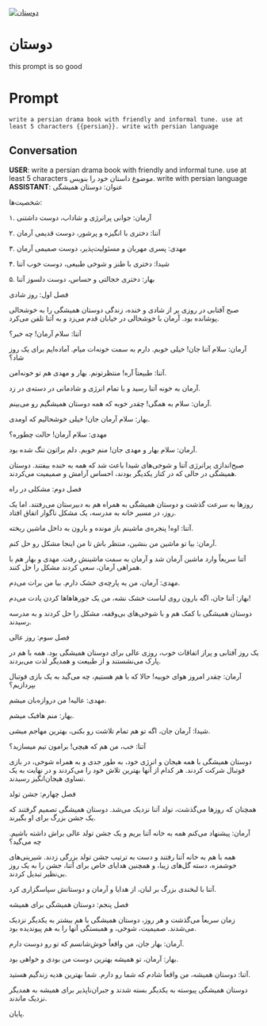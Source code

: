 
[![دوستان](https://flow-prompt-covers.s3.us-west-1.amazonaws.com/icon/Abstract/i4.png)]()
# دوستان 
this prompt is so good

# Prompt

```
write a persian drama book with friendly and informal tune. use at least 5 characters {{persian}}. write with persian language
```

## Conversation

**USER**: write a persian drama book with friendly and informal tune. use at least 5 characters موضوع  داستان خود را بنویس. write with persian language
**ASSISTANT**: عنوان: دوستان همیشگی



شخصیت‌ها:

۱. آرمان: جوانی پرانرژی و شاداب، دوست داشتنی

۲. آتنا: دختری با انگیزه و پرشور، دوست قدیمی آرمان

۳. مهدی: پسری مهربان و مسئولیت‌پذیر، دوست صمیمی آرمان

۴. شیدا: دختری با طنز و شوخی طبیعی، دوست خوب آتنا

۵. بهار: دختری خجالتی و حساس، دوست دلسوز آتنا



فصل اول: روز شادی



صبح آفتابی در روزی پر از شادی و خنده، زندگی دوستان همیشگی را به خوشحالی پوشانده بود. آرمان با خوشحالی در خیابان قدم می‌زد و به آتنا تلفن می‌کرد.



آتنا: سلام آرمان! چه خبر؟

آرمان: سلام آتنا جان! خیلی خوبم. دارم به سمت خونه‌ات میام. آماده‌ایم برای یک روز شاد؟

آتنا: طبیعتاً آره! منتظرتونم. بهار و مهدی هم تو خونه‌امن.



آرمان به خونه آتنا رسید و با تمام انرژی و شادمانی در دسته‌ی در زد.



آرمان: سلام به همگی! چقدر خوبه که همه دوستان همیشگیم رو می‌بینم.



بهار: سلام آرمان جان! خیلی خوشحالیم که اومدی.



مهدی: سلام آرمان! حالت چطوره؟



آرمان: سلام بهار و مهدی جان! منم خوبم. دلم براتون تنگ شده بود.



صبح‌اندازی پرانرژی آتنا و شوخی‌های شیدا باعث شد که همه به خنده بیفتند. دوستان همیشگی در حالی که در کنار یکدیگر بودند، احساس آرامش و صمیمیت می‌کردند.



فصل دوم: مشکلی در راه



روزها به سرعت گذشت و دوستان همیشگی به همراه هم به دبیرستان می‌رفتند. اما یک روز، در مسیر خانه به مدرسه، یک مشکل ناگوار اتفاق افتاد.



آتنا: اوه! پنجره‌ی ماشینم باز مونده و بارون به داخل ماشین ریخته.



آرمان: بیا تو ماشین من بنشین، منتظر باش تا من اینجا مشکل رو حل کنم.



آتنا سریعاً وارد ماشین آرمان شد و آرمان به سمت ماشینش رفت. مهدی و بهار هم با همراهی آرمان، سعی کردند مشکل را حل کنند.



مهدی: آرمان، من یه پارچه‌ی خشک دارم. بیا من برات می‌دم.



بهار: آتنا جان، اگه بارون روی لباست خشک نشه، من یک جورهاهاها کردن یادت می‌دم!



دوستان همیشگی با کمک هم و با شوخی‌های بی‌وقفه، مشکل را حل کردند و به مدرسه رسیدند.



فصل سوم: روز عالی



یک روز آفتابی و پراز اتفاقات خوب، روزی عالی برای دوستان همیشگی بود. همه با هم در پارک می‌نشستند و از طبیعت و همدیگر لذت می‌بردند.



آرمان: چقدر امروز هوای خوبیه! حالا که با هم هستیم، چه می‌گید به یک بازی فوتبال بپردازیم؟



مهدی: عالیه! من دروازه‌بان میشم.



بهار: منم هافبک میشم.



شیدا: آرمان جان، اگه تو هم تمام تلاشت رو بکنی، بهترین مهاجم میشی.



آتنا: خب، من هم که هیچی! برامون تیم میسازید؟



دوستان همیشگی با همه هیجان و انرژی خود، به طور جدی و به همراه شوخی، در بازی فوتبال شرکت کردند. هر کدام از آنها بهترین تلاش خود را می‌کردند و در نهایت به یک تساوی هیجان‌انگیز رسیدند.



فصل چهارم: جشن تولد



همچنان که روزها می‌گذشت، تولد آتنا نزدیک می‌شد. دوستان همیشگی تصمیم گرفتند که یک جشن بزرگ برای او بگیرند.



آرمان: پیشنهاد می‌کنم همه به خانه آتنا بریم و یک جشن تولد عالی براش داشته باشیم. چه می‌گید؟



همه با هم به خانه آتنا رفتند و دست به ترتیب جشن تولد بزرگی زدند. شیرینی‌های خوشمزه، دسته گل‌های زیبا، و همچنین هدایای خاص برای آتنا، جشن را به یک روز بی‌نظیر تبدیل کردند.



آتنا با لبخندی بزرگ بر لبان، از هدایا و آرمان و دوستانش سپاسگزاری کرد.



فصل پنجم: دوستان همیشگی برای همیشه



زمان سریعاً می‌گذشت و هر روز، دوستان همیشگی با هم بیشتر به یکدیگر نزدیک می‌شدند. صمیمیت، شوخی، و همبستگی آنها را به هم پیوندیده بود.



آرمان: بهار جان، من واقعاً خوش‌شانسم که تو رو دوست دارم.



بهار: آرمان، تو همیشه بهترین دوست من بودی و خواهی بود.



آتنا: دوستان همیشه، من واقعاً شادم که شما رو دارم. شما بهترین هدیه زندگیم هستید.



دوستان همیشگی پیوسته به یکدیگر بسته شدند و جبران‌ناپذیر برای همیشه به همدیگر نزدیک ماندند.



پایان.



